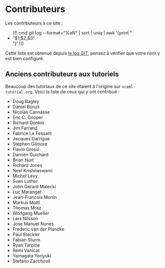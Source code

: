 <!-- ((! set title Contributeurs !)) -->

Contributeurs
=============

Les contributeurs à ce site :
<ul id="contributors_list">
((! cmd git log --format="%aN" | sort | uniq | awk '{print "<li>"$1,$2,$3"</li>"}' !))
</ul>

Cette liste est obtenue depuis [le log GIT](https://github.com/ocaml/ocaml.org/commits/master), pensez à vérifier que votre
nom y est bien configuré.

Anciens contributeurs aux tutoriels
-----------------------------------

Beaucoup des tutoriaux de ce site étaient à l'origine sur `ocaml-tutorial.org`.
Voici la liste de ceux qui y ont contribué :

<ul id="contributors_list">
<li>Doug Bagley</li>
<li>Daniel Bünzli</li>
<li>Nicolas Cannasse</li>
<li>Eric C. Cooper</li>
<li>Richard Donkin</li>
<li>Jim Farrand</li>
<li>Fabrice Le Fessant</li>
<li>Jacques Garrigue</li>
<li>Stephen Gilmore</li>
<li>Flavio Grossi</li>
<li>Damien Guichard</li>
<li>Brian Hurt</li>
<li>Richard Jones</li>
<li>Neel Krishnaswami</li>
<li>Michel Levy</li>
<li>Sven Luther</li>
<li>John Gerard Malecki</li>
<li>Luc Maranget</li>
<li>Jean-Francois Monin</li>
<li>Markus Mottl</li>
<li>Thomas Mraz</li>
<li>Wolfgang Mueller</li>
<li>Lars Nilsson</li>
<li>Jose Manuel Nunes</li>
<li>Frederic van der Plancke</li>
<li>Paul Steckler</li>
<li>Fabian Sturm</li>
<li>Ryan Tarpine</li>
<li>Rémi Vanicat</li>
<li>Yamagata Yoriyuki</li>
<li>Stefano Zacchiroli</li>
</ul>


